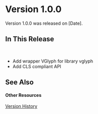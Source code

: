 # Version 1.0.0

Version 1.0.0 was released on [Date].



## In This Release
&nbsp;<ul><li>
Add wrapper VGlyph for library vglyph</li><li>
Add CLS compliant API</li></ul>

## See Also


#### Other Resources
<a href="Versions.md">Version History</a><br />